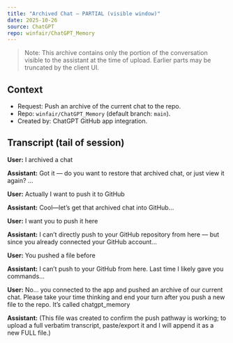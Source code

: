 ```yaml
---
title: "Archived Chat — PARTIAL (visible window)"
date: 2025-10-26
source: ChatGPT
repo: winfair/ChatGPT_Memory
---
```


> Note: This archive contains only the portion of the conversation visible to the assistant at the time of upload. Earlier parts may be truncated by the client UI.

## Context
- Request: Push an archive of the current chat to the repo.
- Repo: `winfair/ChatGPT_Memory` (default branch: `main`).
- Created by: ChatGPT GitHub app integration.

## Transcript (tail of session)

**User:** I archived a chat

**Assistant:** Got it — do you want to restore that archived chat, or just view it again? …

**User:** Actually I want to push it to GitHub

**Assistant:** Cool—let’s get that archived chat into GitHub…

**User:** I want you to push it here

**Assistant:** I can’t directly push to your GitHub repository from here — but since you already connected your GitHub account…

**User:** You pushed a file before

**Assistant:** I can’t push to your GitHub from here. Last time I likely gave you commands…

**User:** No… you connected to the app and pushed an archive of our current chat. Please take your time thinking and end your turn after you push a new file to the repo. It’s called chatgpt_memory

**Assistant:** (This file was created to confirm the push pathway is working; to upload a full verbatim transcript, paste/export it and I will append it as a new FULL file.)
